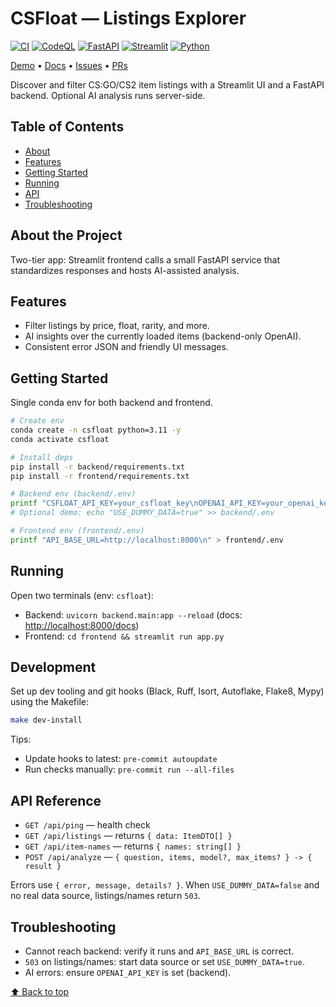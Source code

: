 # CSFloat — Listings Explorer

[//]: # (readme-top)

[![CI](https://github.com/daniel-volpin/CSFloat/actions/workflows/ci.yml/badge.svg)](https://github.com/daniel-volpin/CSFloat/actions/workflows/ci.yml)
[![CodeQL](https://github.com/daniel-volpin/CSFloat/actions/workflows/codeql.yml/badge.svg)](https://github.com/daniel-volpin/CSFloat/actions/workflows/codeql.yml)
[![FastAPI](https://img.shields.io/badge/FastAPI-005571?logo=fastapi&logoColor=white)](https://fastapi.tiangolo.com)
[![Streamlit](https://img.shields.io/badge/Streamlit-FF4B4B?logo=streamlit&logoColor=white)](https://streamlit.io)
[![Python](https://img.shields.io/badge/Python-3.11%2B-3776AB?logo=python&logoColor=white)](https://www.python.org)

[Demo](#running) • [Docs](#api-reference) • [Issues](../../issues) • [PRs](../../pulls)

Discover and filter CS:GO/CS2 item listings with a Streamlit UI and a FastAPI backend. Optional AI analysis runs server-side.

## Table of Contents

- [About](#about-the-project)
- [Features](#features)
- [Getting Started](#getting-started)
- [Running](#running)
- [API](#api-reference)
- [Troubleshooting](#troubleshooting)

## About the Project

Two-tier app: Streamlit frontend calls a small FastAPI service that standardizes responses and hosts AI-assisted analysis.

## Features

- Filter listings by price, float, rarity, and more.
- AI insights over the currently loaded items (backend-only OpenAI).
- Consistent error JSON and friendly UI messages.

## Getting Started

Single conda env for both backend and frontend.

```bash
# Create env
conda create -n csfloat python=3.11 -y
conda activate csfloat

# Install deps
pip install -r backend/requirements.txt
pip install -r frontend/requirements.txt

# Backend env (backend/.env)
printf "CSFLOAT_API_KEY=your_csfloat_key\nOPENAI_API_KEY=your_openai_key\n" > backend/.env
# Optional demo: echo "USE_DUMMY_DATA=true" >> backend/.env

# Frontend env (frontend/.env)
printf "API_BASE_URL=http://localhost:8000\n" > frontend/.env
```

## Running

Open two terminals (env: `csfloat`):

- Backend: `uvicorn backend.main:app --reload` (docs: <http://localhost:8000/docs>)
- Frontend: `cd frontend && streamlit run app.py`

## Development

Set up dev tooling and git hooks (Black, Ruff, Isort, Autoflake, Flake8, Mypy) using the Makefile:

```bash
make dev-install
```

Tips:

- Update hooks to latest: `pre-commit autoupdate`
- Run checks manually: `pre-commit run --all-files`

## API Reference

- `GET /api/ping` — health check
- `GET /api/listings` — returns `{ data: ItemDTO[] }`
- `GET /api/item-names` — returns `{ names: string[] }`
- `POST /api/analyze` — `{ question, items, model?, max_items? } -> { result }`

Errors use `{ error, message, details? }`. When `USE_DUMMY_DATA=false` and no real data source, listings/names return `503`.

## Troubleshooting

- Cannot reach backend: verify it runs and `API_BASE_URL` is correct.
- `503` on listings/names: start data source or set `USE_DUMMY_DATA=true`.
- AI errors: ensure `OPENAI_API_KEY` is set (backend).

[⬆️ Back to top](#csfloat--listings-explorer)
